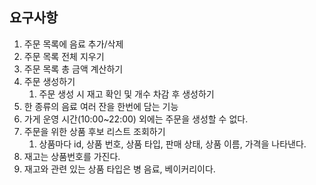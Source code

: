 ## 요구사항
1. 주문 목록에 음료 추가/삭제
2. 주문 목록 전체 지우기
3. 주문 목록 총 금액 계산하기
4. 주문 생성하기
   1. 주문 생성 시 재고 확인 및 개수 차감 후 생성하기
5. 한 종류의 음료 여러 잔을 한번에 담는 기능
6. 가게 운영 시간(10:00~22:00) 외에는 주문을 생성할 수 없다.
7. 주문을 위한 상품 후보 리스트 조회하기
   1. 상품마다 id, 상품 번호, 상품 타입, 판매 상태, 상품 이름, 가격을 나타낸다.
8. 재고는 상품번호를 가진다.
9. 재고와 관련 있는 상품 타입은 병 음료, 베이커리이다.